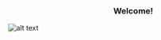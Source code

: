 <h3 align="center">Welcome!</h3>

![alt text](https://discord.c99.nl/widget/theme-5/964176739637018644.png) <p>
